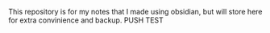 This repository is for my notes that I made using obsidian, but will store here for extra convinience and backup.
PUSH TEST
